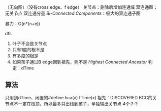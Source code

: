 （无向图）（没有cross edge、f edge）
关节点：删除后增加连通域
双连通图：无关节点
双连通分量 *Bi-Connected Components*：极大的双连通子图

暴力：O(n*(n+e))

dfs
 1. 叶子不会是关节点
 2. 只有1度的根不是
 3. 有多度的根是
 4. 如果孩子通过B edge回到祖先，则不是 *Highest Connected Ancestor*
   判定：dTime

## 算法
只用到dTime、闲置的#define hca(x) fTime(x)
祖先：DISCOVERED
BCC的关节点不一定在栈顶，所以最多只出栈到孩子，单独输出关节点
~~4个？？~~
